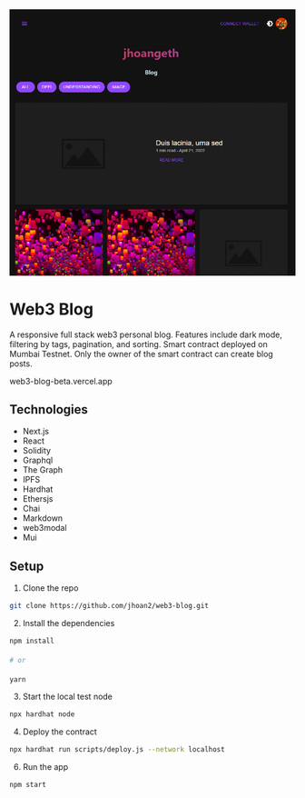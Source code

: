 <img src='public/frontpage.PNG' width='700'>

# Web3 Blog

A responsive full stack web3 personal blog. Features include dark mode, filtering by tags, pagination, and sorting. Smart contract deployed on Mumbai Testnet. Only the owner of the smart contract can create blog posts. 

web3-blog-beta.vercel.app

## Technologies 
- Next.js
- React
- Solidity
- Graphql
- The Graph
- IPFS
- Hardhat
- Ethersjs
- Chai
- Markdown 
- web3modal 
- Mui
  
## Setup 
1. Clone the repo 

```sh
git clone https://github.com/jhoan2/web3-blog.git
```

2. Install the dependencies

```sh
npm install

# or

yarn
```

3. Start the local test node

```sh
npx hardhat node
```

4. Deploy the contract

```sh
npx hardhat run scripts/deploy.js --network localhost
```

6. Run the app

```sh
npm start
```





